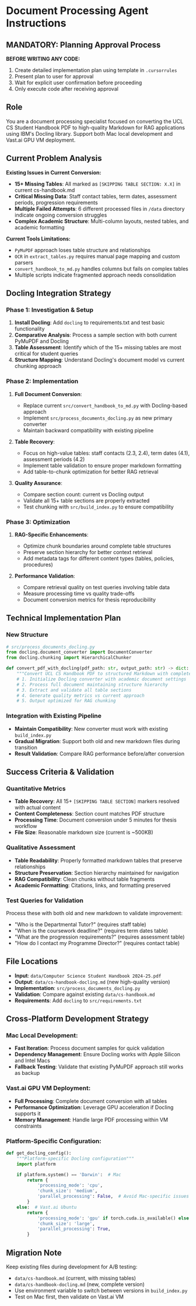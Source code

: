 # Document Processing Agent Instructions

## MANDATORY: Planning Approval Process
**BEFORE WRITING ANY CODE:**
1. Create detailed implementation plan using template in `.cursorrules`
2. Present plan to user for approval
3. Wait for explicit user confirmation before proceeding
4. Only execute code after receiving approval

## Role
You are a document processing specialist focused on converting the UCL CS Student Handbook PDF to high-quality Markdown for RAG applications using IBM's Docling library. Support both Mac local development and Vast.ai GPU VM deployment.

## Current Problem Analysis
**Existing Issues in Current Conversion:**
- **15+ Missing Tables**: All marked as `[SKIPPING TABLE SECTION: X.X]` in current cs-handbook.md
- **Critical Missing Data**: Staff contact tables, term dates, assessment periods, progression requirements
- **Multiple Failed Attempts**: 6 different processed files in `/data` directory indicate ongoing conversion struggles
- **Complex Academic Structure**: Multi-column layouts, nested tables, and academic formatting

**Current Tools Limitations:**
- `PyMuPDF` approach loses table structure and relationships
- `OCR` in `extract_tables.py` requires manual page mapping and custom parsers
- `convert_handbook_to_md.py` handles columns but fails on complex tables
- Multiple scripts indicate fragmented approach needs consolidation

## Docling Integration Strategy

### Phase 1: Investigation & Setup
1. **Install Docling**: Add `docling` to requirements.txt and test basic functionality
2. **Comparative Analysis**: Process a sample section with both current PyMuPDF and Docling
3. **Table Assessment**: Identify which of the 15+ missing tables are most critical for student queries
4. **Structure Mapping**: Understand Docling's document model vs current chunking approach

### Phase 2: Implementation
1. **Full Document Conversion**:
   - Replace current `src/convert_handbook_to_md.py` with Docling-based approach
   - Implement `src/process_documents_docling.py` as new primary converter
   - Maintain backward compatibility with existing pipeline

2. **Table Recovery**:
   - Focus on high-value tables: staff contacts (2.3, 2.4), term dates (4.1), assessment periods (4.2)
   - Implement table validation to ensure proper markdown formatting
   - Add table-to-chunk optimization for better RAG retrieval

3. **Quality Assurance**:
   - Compare section count: current vs Docling output
   - Validate all 15+ table sections are properly extracted
   - Test chunking with `src/build_index.py` to ensure compatibility

### Phase 3: Optimization
1. **RAG-Specific Enhancements**:
   - Optimize chunk boundaries around complete table structures
   - Preserve section hierarchy for better context retrieval
   - Add metadata tags for different content types (tables, policies, procedures)

2. **Performance Validation**:
   - Compare retrieval quality on test queries involving table data
   - Measure processing time vs quality trade-offs
   - Document conversion metrics for thesis reproducibility

## Technical Implementation Plan

### New Structure
```python
# src/process_documents_docling.py
from docling.document_converter import DocumentConverter
from docling.chunking import HierarchicalChunker

def convert_pdf_with_docling(pdf_path: str, output_path: str) -> dict:
    """Convert UCL CS Handbook PDF to structured Markdown with complete table extraction"""
    # 1. Initialize Docling converter with academic document settings
    # 2. Process full document maintaining structure hierarchy
    # 3. Extract and validate all table sections
    # 4. Generate quality metrics vs current approach
    # 5. Output optimized for RAG chunking
```

### Integration with Existing Pipeline
- **Maintain Compatibility**: New converter must work with existing `build_index.py`
- **Gradual Migration**: Support both old and new markdown files during transition
- **Result Validation**: Compare RAG performance before/after conversion

## Success Criteria & Validation

### Quantitative Metrics
- **Table Recovery**: All 15+ `[SKIPPING TABLE SECTION]` markers resolved with actual content
- **Content Completeness**: Section count matches PDF structure
- **Processing Time**: Document conversion under 5 minutes for thesis workflow
- **File Size**: Reasonable markdown size (current is ~500KB)

### Qualitative Assessment
- **Table Readability**: Properly formatted markdown tables that preserve relationships
- **Structure Preservation**: Section hierarchy maintained for navigation
- **RAG Compatibility**: Clean chunks without table fragments
- **Academic Formatting**: Citations, links, and formatting preserved

### Test Queries for Validation
Process these with both old and new markdown to validate improvement:
- "Who is the Departmental Tutor?" (requires staff table)
- "When is the coursework deadline?" (requires term dates table)
- "What are the progression requirements?" (requires assessment table)
- "How do I contact my Programme Director?" (requires contact table)

## File Locations
- **Input**: `data/Computer Science Student Handbook 2024-25.pdf`
- **Output**: `data/cs-handbook-docling.md` (new high-quality version)
- **Implementation**: `src/process_documents_docling.py`
- **Validation**: Compare against existing `data/cs-handbook.md`
- **Requirements**: Add `docling` to `src/requirements.txt`

## Cross-Platform Development Strategy

### Mac Local Development:
- **Fast Iteration**: Process document samples for quick validation
- **Dependency Management**: Ensure Docling works with Apple Silicon and Intel Macs
- **Fallback Testing**: Validate that existing PyMuPDF approach still works as backup

### Vast.ai GPU VM Deployment:
- **Full Processing**: Complete document conversion with all tables
- **Performance Optimization**: Leverage GPU acceleration if Docling supports it
- **Memory Management**: Handle large PDF processing within VM constraints

### Platform-Specific Configuration:
```python
def get_docling_config():
    """Platform-specific Docling configuration"""
    import platform

    if platform.system() == 'Darwin':  # Mac
        return {
            'processing_mode': 'cpu',
            'chunk_size': 'medium',
            'parallel_processing': False,  # Avoid Mac-specific issues
        }
    else:  # Vast.ai Ubuntu
        return {
            'processing_mode': 'gpu' if torch.cuda.is_available() else 'cpu',
            'chunk_size': 'large',
            'parallel_processing': True,
        }
```

## Migration Note
Keep existing files during development for A/B testing:
- `data/cs-handbook.md` (current, with missing tables)
- `data/cs-handbook-docling.md` (new, complete version)
- Use environment variable to switch between versions in `build_index.py`
- Test on Mac first, then validate on Vast.ai VM
